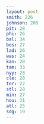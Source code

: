 ```yaml
---
layout: post
smith: 226
johnson: 208
pit: 28
phi: 26
bal: 34
bos: 27
lad: 26
was: 24
kan: 28
tam: 33
nyy: 28
cle: 28
tor: 22
stl: 28
min: 27
hou: 31
atl: 25
sdg: 19
---
```

